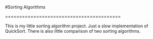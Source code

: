 #Sorting Algorithms

=========================================

This is my little sorting algorithm project.
Just a slow implementation of QuickSort.
There is also little comparison of two sorting algorithms.
